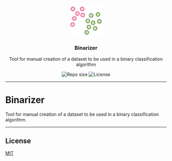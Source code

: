 <p align="center">
  <picture>
    <source media="(prefers-color-scheme: dark)" srcset="media/binarizer-logo-dark.png" width="100">
    <source media="(prefers-color-scheme: light)" srcset="media/binarizer-logo-light.png" width="100">
    <img alt="Binarizer - Tool for manual creation of a dataset to be used in a binary classification algorithm" src="media/binarizer-logo-dark.png" width="100">
  </picture>

</p>
<h3 align="center">Binarizer</h3>
<p align="center">Tool for manual creation of a dataset to be used in a binary classification algorithm<p>
<p align="center">
    <img src="https://img.shields.io/github/repo-size/lhbelfanti/binarizer?label=Repo%20size" alt="Repo size" />
    <img src="https://img.shields.io/github/license/lhbelfanti/binarizer?label=License" alt="License" />
</p>

---

# Binarizer

Tool for manual creation of a dataset to be used in a binary classification algorithm.

---

## License

[MIT](https://choosealicense.com/licenses/mit/)
